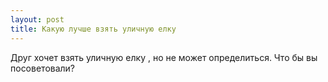 ```yaml
---
layout: post 
title: Какую лучше взять уличную елку 
--- 
```

Друг хочет взять уличную елку , но не может определиться. Что бы вы посоветовали?
